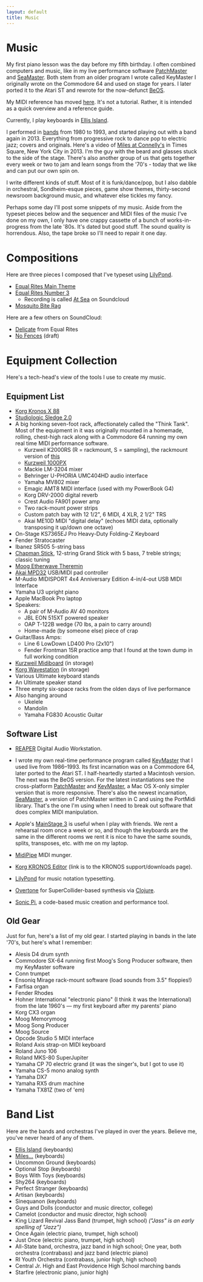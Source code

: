 ```yaml
---
layout: default
title: Music
---
```


# Music

My first piano lesson was the day before my fifth birthday. I often combined
computers and music, like in my live performance
software [PatchMaster](https://patchmaster.org/)
and [SeaMaster](https://github.com/jimm/seamaster). Both stem from an older
program I wrote called KeyMaster I originally wrote on the Commodore 64 and
used on stage for years. I later ported it to the Atari ST and rewrote for
the now-defunct [BeOS](https://en.wikipedia.org/wiki/BeOS).

My MIDI reference has moved [here](midi_ref.html). It's not a tutorial.
Rather, it is intended as a quick overview and a reference guide.

Currently, I play keyboards in [Ellis Island](http://ellisislandrock.com/).

I performed in [bands](#band-list) from 1980 to 1993, and started playing
out with a band again in 2013. Everything from progressive rock to dance pop
to electric jazz; covers and originals. Here's a video of
[Miles at Connelly's](https://www.youtube.com/watch?v=t5yU0mX-u4w) in Times
Square, New York City in 2013. I'm the guy with the beard and glasses stuck
to the side of the stage. There's also another group of us that gets
together every week or two to jam and learn songs from the '70's - today
that we like and can put our own spin on.

I write different kinds of stuff. Most of it is funk/dance/pop, but I also
dabble in orchestral, Sondheim-esque pieces, game show themes, thirty-second
newsroom background music, and whatever else tickles my fancy.

Perhaps some day I'll post some snippets of my music. Aside from the typeset
pieces below and the sequencer and MIDI files of the music I've done on my
own, I only have one crappy cassette of a bunch of works-in-progress from
the late '80s. It's dated but good stuff. The sound quality is horrendous.
Also, the tape broke so I'll need to repair it one day.

# Compositions

Here are three pieces I composed that I've typeset using
[LilyPond](http://lilypond.org/web/).

- [Equal Rites Main Theme](music/main_theme_piano.pdf)
- [Equal Rites Number 3](music/equal_rites_3.pdf)
  - Recording is called [At Sea](https://soundcloud.com/jim-menard/at-sea)
    on Soundcloud
- [Mosquito Bite Rag](music/mosquito_bite_rag.pdf)

Here are a few others on SoundCloud:

- [Delicate](https://soundcloud.com/jim-menard/delicate) from Equal Rites
- [No Fences](https://soundcloud.com/jim-menard/no-fences-draft) (draft)

# Equipment Collection

Here's a tech-head's view of the tools I use to create my music.

## Equipment List

- [Korg Kronos X 88](https://www.korg.com/us/products/synthesizers/kronos_x/)
- [Studiologic Sledge 2.0](https://www.studiologic-music.com/products/sledge2/)
- A big honking seven-foot rack, affectionately called the "Think Tank".
  Most of the equipment in it was originally mounted in a homemade, rolling,
  chest-high rack along with a Commodore 64 running my own real time MIDI
  performance software.
  - Kurzweil K2000RS (R = rackmount, S = sampling), the rackmount version of
    [this](https://en.wikipedia.org/wiki/Kurzweil_K2000)
  - [Kurzweil 1000PX](https://soundprogramming.net/synthesizers/kurzweil/kurzweil-1000px-professional-expander/)
  - Mackie LM-3204 mixer
  - Behringer U-PHORIA UMC404HD audio interface
  - Yamaha MV802 mixer
  - Emagic AMT8 MIDI interface (used with my PowerBook G4)
  - Korg DRV-2000 digital reverb
  - Crest Audio FA901 power amp
  - Two rack-mount power strips
  - Custom patch bay with 12 1/2", 6 MIDI, 4 XLR, 2 1/2" TRS
  - Akai ME10D MIDI "digital delay" (echoes MIDI data, optionally
    transposing it up/down one octave)
- On-Stage KS7365EJ Pro Heavy-Duty Folding-Z Keyboard
- Fender Stratocaster
- Ibanez SR505 5-string bass
- [Chapman Stick](http://stick.com/), 12-string Grand Stick with 5 bass, 7
  treble strings; classic tuning
- [Moog Etherwave Theremin](https://www.moogmusic.com/synthesizers?type=54)
- [Akai MPD32](https://www.akaipro.com/mpd32) USB/MIDI pad controller
- M-Audio MIDISPORT 4x4 Anniversary Edition 4-in/4-out USB MIDI Interface
- Yamaha U3 upright piano
- Apple MacBook Pro laptop
- Speakers:
  - A pair of M-Audio AV 40 monitors
  - JBL EON 515XT powered speaker
  - OAP T-122B wedge (70 lbs, a pain to carry around)
  - Home-made (by someone else) piece of crap
- Guitar/Bass Amps:
  - Line 6 LowDown LD400 Pro (2x10")
  - Fender Frontman 15R practice amp that I found at the town dump in
    full working condition
- [Kurzweil Midiboard](http://kurzweil.com/product/midiboard/) (in storage)
- [Korg Wavestation](https://en.wikipedia.org/wiki/Korg_Wavestation) (in storage)
- Various Ultimate keyboard stands
- An Ultimate speaker stand
- Three empty six-space racks from the olden days of live performance
- Also hanging around
  - Ukelele
  - Mandolin
  - Yamaha FG830 Acoustic Guitar

## Software List

- [REAPER](http://reaper.fm/) Digital Audio Workstation.

- I wrote my own real-time performance program called
  [KeyMaster](projects/keymaster/index.html) that I used live from
  1986&ndash;1993. Its first incarnation was on a Commodore 64, later ported
  to the Atari ST. I half-heartedly started a Macintosh version. The next
  was the BeOS version. For the latest instantiations see the cross-platform
  [PatchMaster](http://www.patchmaster.org/) and
  [KeyMaster](http://jimm.github.io/keymaster/), a Mac OS X-only simpler
  version that is more responsive. There's also the newest incarnation,
  [SeaMaster](https://github.com/jimm/seamaster), a version of PatchMaster
  written in C and using the PortMidi library. That's the one I'm using when
  I need to break out software that does complex MIDI manipulation.

- Apple's [MainStage 3](http://www.apple.com/mainstage/) is useful when I
  play with friends. We rent a rehearsal room once a week or so, and though
  the keyboards are the same in the different rooms we rent it is nice to
  have the same sounds, splits, transposes, etc. with me on my laptop.

- [MidiPipe](http://www.subtlesoft.square7.net/MidiPipe.html) MIDI munger.

- [Korg KRONOS Editor](https://shop.korg.com/kronosSupport)
  (link is to the KRONOS support/downloads page).

- [LilyPond](http://lilypond.org/web/) for music notation typesetting.

- [Overtone](http://overtone.github.com/) for SuperCollider-based synthesis
   via [Clojure](http://clojure.org/).

- [Sonic Pi](https://sonic-pi.net/), a code-based music creation and
  performance tool.

## Old Gear

Just for fun, here's a list of my old gear. I started playing in bands in
the late '70's, but here's what I remember:

- Alesis D4 drum synth
- Commodore SX-64 running first Moog's Song Producer software, then
  my KeyMaster software
- Conn trumpet
- Ensoniq Mirage rack-mount software (load sounds from 3.5&quot; floppies!)
- Farfisa organ
- Fender Rhodes
- Hohner International "electronic piano" (I think it was the International)
  from the late 1960's &mdash; my first keyboard after my parents' piano
- Korg CX3 organ
- Moog Memorymoog
- Moog Song Producer
- Moog Source
- Opcode Studio 5 MIDI interface
- Roland Axis strap-on MIDI keyboard
- Roland Juno 106
- Roland MKS-80 SuperJupiter
- Yamaha CP 70 electric grand (it was the singer's, but I got to use it)
- Yamaha CS-5 mono analog synth
- Yamaha DX7
- Yamaha RX5 drum machine
- Yamaha TX81Z (two of 'em)

# Band List

Here are the bands and orchestras I've played in over the years. Believe
me, you've never heard of any of them.

- [Ellis Island](http://ellisislandrock.com/) (keyboards)
- [Miles...](https://www.youtube.com/watch?v=t5yU0mX-u4w) (keyboards)
- Uncommon Ground (keyboards)
- Optional Stop (keyboards)
- Boys With Toys (keyboards)
- Shy264 (keyboards)
- Perfect Stranger (keyboards)
- Artisan (keyboards)
- Sinequanon (keyboards)
- Guys and Dolls (conductor and music director, college)
- Camelot (conductor and music director, high school)
- King Lizard Revival Jass Band (trumpet, high school) _("Jass" is an early
  spelling of "Jazz")_
- Once Again (electric piano, trumpet, high school)
- Just Once (electric piano, trumpet, high school)
- All-State band, orchestra, jazz band in high school; One year, both
  orchestra (contrabass) and jazz band (electric piano)
- RI Youth Orchestra (contrabass, junior high, high school)
- Central Jr. High and East Providence High School marching bands
- Starfire (electronic piano, junior high)
